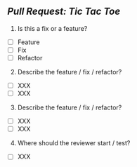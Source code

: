 ## **_Pull Request: Tic Tac Toe_**
1. Is this a fix or a feature?
- [ ] Feature
- [ ] Fix
- [ ] Refactor

2. Describe the feature / fix / refactor?
- [ ] XXX
- [ ] XXX

3. Describe the feature / fix / refactor?
- [ ] XXX
- [ ] XXX

4. Where should the reviewer start / test?
- [ ] XXX
